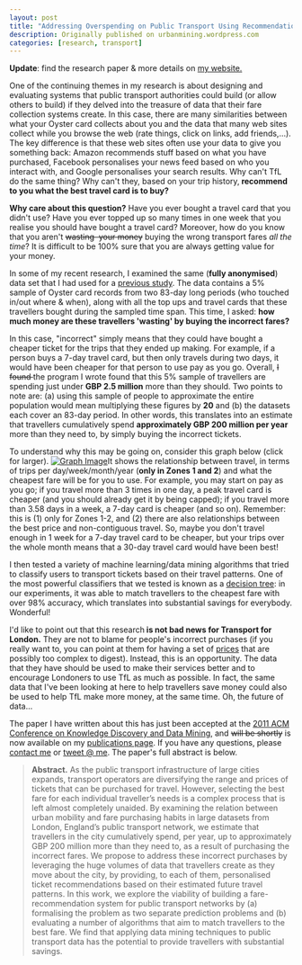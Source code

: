 ```yaml
---
layout: post
title: "Addressing Overspending on Public Transport Using Recommendations"
description: Originally published on urbanmining.wordpress.com
categories: [research, transport]
---
```


<strong>Update</strong>: find the research paper &amp; more details on <a href="http://www.cs.ucl.ac.uk/staff/n.lathia/" target="_blank">my website.</a>

One of the continuing themes in my research is about designing and evaluating systems that public transport authorities could build (or allow others to build) if they delved into the treasure of data that their fare collection systems create. In this case, there are many similarities between what your Oyster card collects about you and the data that many web sites collect while you browse the web (rate things, click on links, add friends,...). The key difference is that these web sites often use your data to give you something back: Amazon recommends stuff based on what you have purchased, Facebook personalises your news feed based on who you interact with, and Google personalises your search results. Why can't TfL do the same thing? Why can't they, based on your trip history,<strong> recommend to you what the best travel card is to buy? </strong>

<strong>Why care about this question?</strong> Have you ever bought a travel card that you didn't use? Have you ever topped up so many times in one week that you realise you should have bought a travel card? Moreover, how do you know that you aren't <del>wasting  your money</del> buying the wrong transport fares <em>all the time</em>? It is difficult to be 100% sure that you are always getting value for your money.<strong></strong>

In some of my recent research, I examined the same (<strong>fully anonymised</strong>) data set that I had used for a <a href="http://urbanmining.wordpress.com/2011/01/11/personalised-public-transport/">previous study</a>. The data contains a 5% sample of Oyster card records from two 83-day long periods (who touched in/out where &amp; when), along with all the top ups and travel cards that these travellers bought during the sampled time span. This time, I asked: <strong>how much money are these travellers 'wasting' by buying the incorrect fares?</strong> <strong></strong>

In this case, "incorrect" simply means that they could have bought a cheaper ticket for the trips that they ended up making. For example, if a person buys a 7-day travel card, but then only travels during two days, it would have been cheaper for that person to use pay as you go. Overall, <del>I found </del>the program I wrote found that this 5% sample of travellers are spending just under <strong>GBP 2.5 million</strong> more than they should. Two points to note are: (a) using this sample of people to approximate the entire population would mean multiplying these figures by <strong>20</strong> and (b) the datasets each cover an 83-day period. In other words, this translates into an estimate that travellers cumulatively spend <strong>approximately GBP 200 million per year</strong> more than they need to, by simply buying the incorrect tickets.
<p style="text-align:left;">To understand why this may be going on, consider this graph below (click for larger).
<a href="http://www.cs.ucl.ac.uk/staff/n.lathia/files/fares_graph.jpg" target="_blank"><img class="aligncenter" src="http://www.cs.ucl.ac.uk/staff/n.lathia/files/fares_small.jpg" alt="Graph Image" /></a>It shows the relationship between travel, in terms of trips per day/week/month/year (<strong>only in Zones 1 and 2</strong>) and what the cheapest fare will be for you to use. For example, you may start on pay as you go; if you travel more than 3 times in one day, a peak travel card is cheaper (and you should already get it by being capped); if you travel more than 3.58 days in a week, a 7-day card is cheaper (and so on). Remember: this is (1) only for Zones 1-2, and (2) there are also relationships between the best price and non-contiguous travel. So, maybe you don't travel enough in 1 week for a 7-day travel card to be cheaper, but your trips over the whole month means that a 30-day travel card would have been best!</p>
I then tested a variety of machine learning/data mining algorithms that tried to classify users to transport tickets based on their travel patterns. One of the most powerful classifiers that we tested is known as a <a href="http://en.wikipedia.org/wiki/Decision_tree_learning">decision tree</a>: in our experiments, it was able to match travellers to the cheapest fare with over 98% accuracy, which translates into substantial savings for everybody. Wonderful!

I'd like to point out that this research<strong> is not bad news for Transport for London.</strong> They are not to blame for people's incorrect purchases (if you really want to, you can point at them for having a set of <a href="http://www.tfl.gov.uk/tickets/14416.aspx" target="_blank">prices</a> that are possibly too complex to digest). Instead, this is an opportunity. The data that they have should be used to make their services better and to encourage Londoners to use TfL as much as possible. In fact, the same data that I've been looking at here to help travellers save money could also be used to help TfL make more money, at the same time. Oh, the future of data...

The paper I have written about this has just been accepted at the <a href="http://www.sigkdd.org/kdd2011/">2011 ACM Conference on Knowledge Discovery and Data Mining</a>, and <del>will be shortly</del> is now available on my <a href="http://www.cs.ucl.ac.uk/staff/n.lathia/publications.html">publications page</a>. If you have any questions, please <a href="http://www.cs.ucl.ac.uk/staff/n.lathia" target="_blank">contact me</a> or <a href="http://www.twitter.com/neal_lathia" target="_blank">tweet @ me</a>. The paper's full abstract is below.

<blockquote><strong>Abstract.</strong> As the public transport infrastructure of large cities expands, transport operators are diversifying the range and prices of tickets that can be purchased for travel. However, selecting the best fare for each individual traveller’s needs is a complex process that is left almost completely unaided. By examining the relation between urban mobility and fare purchasing habits in large datasets from London, England’s public transport network, we estimate that travellers in the city cumulatively spend, per year, up to approximately GBP 200 million more than they need to, as a result of purchasing the incorrect fares. We propose to address these incorrect purchases by leveraging the huge volumes of data that travellers create as they move about the city, by providing, to each of them, personalised ticket recommendations based on their estimated future travel patterns. In this work, we explore the viability of building a fare-recommendation system for public transport networks by (a) formalising the problem as two separate prediction problems and (b) evaluating a number of algorithms that aim to match travellers to the best fare. We find that applying data mining techniques to public transport data has the potential to provide travellers with substantial savings.</blockquote>

